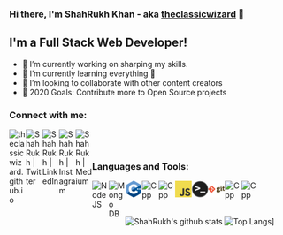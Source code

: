 ### Hi there, I'm ShahRukh Khan - aka [theclassicwizard][website] 👋

## I'm a Full Stack Web Developer!
- 🔭 I’m currently working on sharping my skills.
- 🌱 I’m currently learning everything 🤣
- 👯 I’m looking to collaborate with other content creators
- 🥅 2020 Goals: Contribute more to Open Source projects

### Connect with me:

[<img align="left" alt="theclassicwizard.github.io" width="30px" src="https://image.flaticon.com/icons/svg/2920/2920277.svg" />][website]
[<img align="left" alt="ShahRukh | Twitter" width="30px" src="https://image.flaticon.com/icons/svg/733/733579.svg" />][twitter]
[<img align="left" alt="ShahRukh | LinkedIn" width="30px" src="https://avatars3.githubusercontent.com/u/357098?s=200&v=4" />][linkedin]
[<img align="left" alt="ShahRukh | Instagram" width="30px" src="https://image.flaticon.com/icons/svg/174/174855.svg" />][instagram]
[<img align="left" alt="ShahRukh | Medium" width="30px" src="https://cdns.iconmonstr.com/wp-content/assets/preview/2012/240/iconmonstr-facebook-2.png" />][facebook]

<br />
<br />

### Languages and Tools:

<img align="left" alt="Node JS" width="30px" src="https://theclassicwizard.github.io/webPortfolio/img/node-js.png" />
<img align="left" alt="Mongo DB" width="30px" src="https://theclassicwizard.github.io/webPortfolio/img/mongodb.png" />
<img align="left" alt="Cpp" width="30px" src="https://raw.githubusercontent.com/github/explore/master/topics/cpp/cpp.png" />
<img align="left" alt="Cpp" width="30px" src="https://theclassicwizard.github.io/webPortfolio/img/600px-HTML5_Badge.svg.png" />
<img align="left" alt="Cpp" width="30px" src="https://theclassicwizard.github.io/webPortfolio/img/css.png" />
<!-- <img align="left" alt="Java" width="30px" src="https://image.flaticon.com/icons/svg/226/226777.svg" /> -->
<img align="left" alt="JavaScript" width="30px" src="https://raw.githubusercontent.com/github/explore/master/topics/javascript/javascript.png" />
<img align="left" alt="Terminal" width="30px" src="https://raw.githubusercontent.com/github/explore/master/topics/terminal/terminal.png" />
<img align="left" alt="Git" width="30px" src="https://raw.githubusercontent.com/github/explore/master/topics/git/git.png" />
<img align="left" alt="Cpp" width="30px" src="https://theclassicwizard.github.io/webPortfolio/img/jquery.png" />
<img align="left" alt="Cpp" width="30px" src="https://theclassicwizard.github.io/webPortfolio/img/768px-Bootstrap_logo.svg.png" />

<br />
<br />
<br />

![ShahRukh's github stats](https://github-readme-stats.codestackr.vercel.app/api?username=theclassicwizard&show_icons=true)
![Top Langs](https://github-readme-stats.vercel.app/api/top-langs/?username=theclassicwizard&show_icons=true )]

[website]: https://theclassicwizard.github.io/webPortfolio
[twitter]: https://twitter.com/ShahRukhJadara
[instagram]: https://www.instagram.com/shahrukhjadara/
[linkedin]: https://www.linkedin.com/in/shahrukhjadara/
[facebook]: https://facebookcom/shahrukh.jadara

